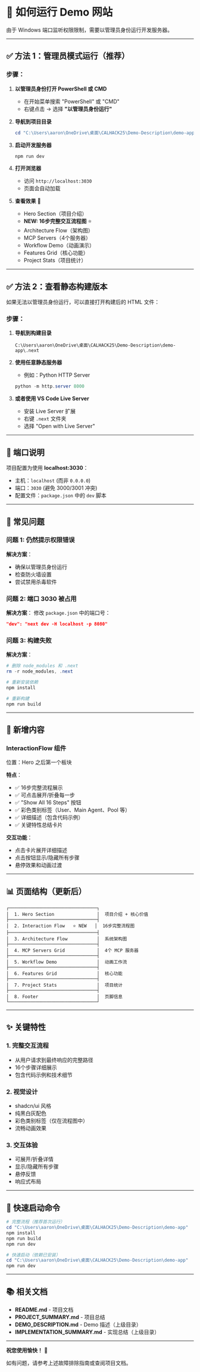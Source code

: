 # 🚀 如何运行 Demo 网站

由于 Windows 端口监听权限限制，需要以管理员身份运行开发服务器。

---

## ✅ 方法 1：管理员模式运行（推荐）

### 步骤：

1. **以管理员身份打开 PowerShell 或 CMD**
   - 在开始菜单搜索 "PowerShell" 或 "CMD"
   - 右键点击 → 选择 **"以管理员身份运行"**

2. **导航到项目目录**
   ```powershell
   cd "C:\Users\aaron\OneDrive\桌面\CALHACK25\Demo-Description\demo-app"
   ```

3. **启动开发服务器**
   ```powershell
   npm run dev
   ```

4. **打开浏览器**
   - 访问 `http://localhost:3030`
   - 页面会自动加载

5. **查看效果** 🎉
   - Hero Section（项目介绍）
   - **NEW: 16步完整交互流程图** ⭐
   - Architecture Flow（架构图）
   - MCP Servers（4个服务器）
   - Workflow Demo（动画演示）
   - Features Grid（核心功能）
   - Project Stats（项目统计）

---

## ✅ 方法 2：查看静态构建版本

如果无法以管理员身份运行，可以直接打开构建后的 HTML 文件：

### 步骤：

1. **导航到构建目录**
   ```
   C:\Users\aaron\OneDrive\桌面\CALHACK25\Demo-Description\demo-app\.next
   ```

2. **使用任意静态服务器**
   - 例如：Python HTTP Server
   ```powershell
   python -m http.server 8000
   ```

3. **或者使用 VS Code Live Server**
   - 安装 Live Server 扩展
   - 右键 `.next` 文件夹
   - 选择 "Open with Live Server"

---

## 📝 端口说明

项目配置为使用 **localhost:3030**：
- 主机：`localhost` (而非 `0.0.0.0`)
- 端口：`3030` (避免 3000/3001 冲突)
- 配置文件：`package.json` 中的 `dev` 脚本

---

## 🐛 常见问题

### 问题 1: 仍然提示权限错误

**解决方案**：
- 确保以管理员身份运行
- 检查防火墙设置
- 尝试禁用杀毒软件

### 问题 2: 端口 3030 被占用

**解决方案**：
修改 `package.json` 中的端口号：
```json
"dev": "next dev -H localhost -p 8080"
```

### 问题 3: 构建失败

**解决方案**：
```powershell
# 删除 node_modules 和 .next
rm -r node_modules, .next

# 重新安装依赖
npm install

# 重新构建
npm run build
```

---

## 🎨 新增内容

### InteractionFlow 组件

位置：Hero 之后第一个板块

**特点**：
- ✅ 16步完整流程展示
- ✅ 可点击展开/折叠每一步
- ✅ "Show All 16 Steps" 按钮
- ✅ 彩色类别标签（User、Main Agent、Pool 等）
- ✅ 详细描述（包含代码示例）
- ✅ 关键特性总结卡片

**交互功能**：
- 点击卡片展开详细描述
- 点击按钮显示/隐藏所有步骤
- 悬停效果和动画过渡

---

## 📊 页面结构（更新后）

```
┌─────────────────────────────────┐
│  1. Hero Section                │  项目介绍 + 核心价值
├─────────────────────────────────┤
│  2. Interaction Flow   ⭐ NEW   │  16步完整流程图
├─────────────────────────────────┤
│  3. Architecture Flow           │  系统架构图
├─────────────────────────────────┤
│  4. MCP Servers Grid            │  4个 MCP 服务器
├─────────────────────────────────┤
│  5. Workflow Demo               │  动画工作流
├─────────────────────────────────┤
│  6. Features Grid               │  核心功能
├─────────────────────────────────┤
│  7. Project Stats               │  项目统计
├─────────────────────────────────┤
│  8. Footer                      │  页脚信息
└─────────────────────────────────┘
```

---

## ✨ 关键特性

### 1. 完整交互流程
- 从用户请求到最终响应的完整路径
- 16个步骤详细展示
- 包含代码示例和技术细节

### 2. 视觉设计
- shadcn/ui 风格
- 纯黑白灰配色
- 彩色类别标签（仅在流程图中）
- 流畅动画效果

### 3. 交互体验
- 可展开/折叠详情
- 显示/隐藏所有步骤
- 悬停反馈
- 响应式布局

---

## 🎯 快速启动命令

```powershell
# 完整流程（推荐首次运行）
cd "C:\Users\aaron\OneDrive\桌面\CALHACK25\Demo-Description\demo-app"
npm install
npm run build
npm run dev

# 快速启动（依赖已安装）
cd "C:\Users\aaron\OneDrive\桌面\CALHACK25\Demo-Description\demo-app"
npm run dev
```

---

## 📚 相关文档

- **README.md** - 项目文档
- **PROJECT_SUMMARY.md** - 项目总结
- **DEMO_DESCRIPTION.md** - Demo 描述（上级目录）
- **IMPLEMENTATION_SUMMARY.md** - 实现总结（上级目录）

---

**祝您使用愉快！** 🎉

如有问题，请参考上述故障排除指南或查阅项目文档。
